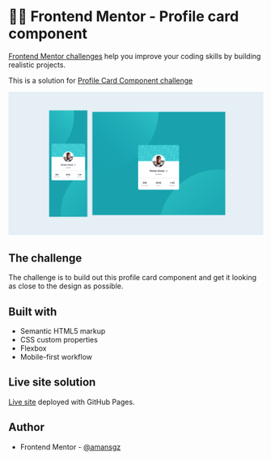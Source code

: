 # 👩‍💻 Frontend Mentor - Profile card component

[Frontend Mentor challenges](https://www.frontendmentor.io/) help you improve your coding skills by building realistic projects.

This is a solution for [Profile Card Component challenge](https://www.frontendmentor.io/challenges/profile-card-component-cfArpWshJ)

![Design preview for the Profile card component challenge](./images/preview.png)


## The challenge
The challenge is to build out this profile card component and get it looking as close to the design as possible.


## Built with

- Semantic HTML5 markup
- CSS custom properties
- Flexbox
- Mobile-first workflow

## Live site solution
[Live site](https://amansgz.github.io/css-profile-card-component/) deployed with GitHub Pages.


## Author

- Frontend Mentor - [@amansgz](https://www.frontendmentor.io/profile/amansgz)